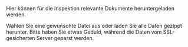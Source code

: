 Hier können für die Inspektion relevante Dokumente heruntergeladen werden.

Wählen Sie eine gewünschte Datei aus oder laden Sie alle Daten gezippt herunter. Bitte haben Sie etwas Geduld, während die Daten vom SSL-gesicherten Server geparst werden.